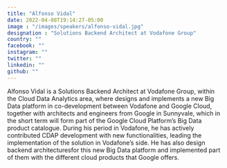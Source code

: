```yaml
---
title: "Alfonso Vidal"
date: 2022-04-08T19:14:27-05:00
image : "/images/speakers/alfonso-vidal.jpg"
designation : "Solutions Backend Architect at Vodafone Group"
country: ""
facebook: ""
instagram: ""
twitter: ""
linkedin: ""
github: ""
---
```


Alfonso Vidal is a Solutions Backend Architect at Vodafone Group, within the Cloud Data Analytics area,  where designs and implements a new Big Data platform in co-development between Vodafone and  Google Cloud, together with architects and engineers from Google in Sunnyvale, which in the short  term will form part of the Google Cloud Platform’s Big Data product catalogue. 
During his period in Vodafone, he has actively contributed CDAP development with new  functionalities, leading the implementation of the solution in Vodafone’s side. He has also design backend architecturesfor this new Big Data platform and implemented part of them with the different  cloud products that Google offers.
